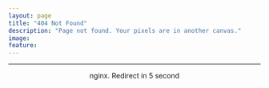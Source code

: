 ```yaml
---
layout: page
title: "404 Not Found"
description: "Page not found. Your pixels are in another canvas."
image:
feature:
---  
```

<head>
<title>404 Not Found</title>
<meta http-equiv="refresh" content="5;url=http://doctor500.github.io/">
</head>
<div class="text-center">
<hr><center>nginx. Redirect in 5 second</center>
</div>
